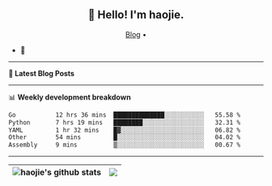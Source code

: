 <h2 align="center">👋 Hello! I'm haojie.</h2>
<p align="center">
  <a href="https://aoyouer.com">Blog</a> •
</p>


- 🔭 


-------

**📝 Latest Blog Posts**


-------

📊 **Weekly development breakdown**
<!--START_SECTION:waka-->

```txt
Go           12 hrs 36 mins  ██████████████░░░░░░░░░░░   55.58 %
Python       7 hrs 19 mins   ████████░░░░░░░░░░░░░░░░░   32.31 %
YAML         1 hr 32 mins    █▓░░░░░░░░░░░░░░░░░░░░░░░   06.82 %
Other        54 mins         █░░░░░░░░░░░░░░░░░░░░░░░░   04.02 %
Assembly     9 mins          ▒░░░░░░░░░░░░░░░░░░░░░░░░   00.67 %
```

<!--END_SECTION:waka-->

-------



| <img align="center" src="https://github-readme-stats.vercel.app/api?username=haojie06&show_icons=true&theme=graywhite&show_icons=true&count_private=true&include_all_commits=true&hide_border=true" alt="haojie's github stats" /> | <img align="center" src="https://github-readme-stats.vercel.app/api/top-langs/?username=haojie06&layout=compact&theme=graywhite&hide_border=true&hide=css,html" /> |
| ------------- | ------------- |


